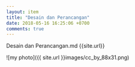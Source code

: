 ```yaml
---
layout: item
title: "Desain dan Perancangan"
date: 2018-05-16 16:25:06 +0700
comments: true
---
```


Desain dan Perancangan.md {{site.url}}
 
![my photo]({{ site.url }}images/cc_by_88x31.png)
